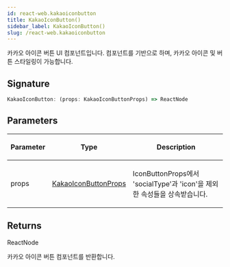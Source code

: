 ```yaml
---
id: react-web.kakaoiconbutton
title: KakaoIconButton()
sidebar_label: KakaoIconButton()
slug: /react-web.kakaoiconbutton
---
```






카카오 아이콘 버튼 UI 컴포넌트입니다.  컴포넌트를 기반으로 하며, 카카오 아이콘 및 버튼 스타일링이 가능합니다.

## Signature

```typescript
KakaoIconButton: (props: KakaoIconButtonProps) => ReactNode
```

## Parameters

<table><thead><tr><th>

Parameter


</th><th>

Type


</th><th>

Description


</th></tr></thead>
<tbody><tr><td>

props


</td><td>

[KakaoIconButtonProps](./react-web.kakaoiconbuttonprops)


</td><td>

IconButtonProps에서 'socialType'과 'icon'을 제외한 속성들을 상속받습니다.


</td></tr>
</tbody></table>

## Returns

ReactNode

카카오 아이콘 버튼 컴포넌트를 반환합니다.

